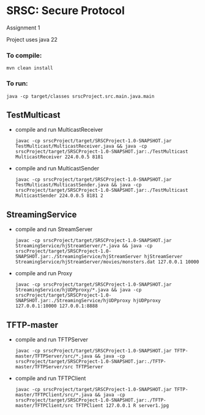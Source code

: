 # SRSC: Secure Protocol
Assignment 1

Project uses java 22

### To compile:
```
mvn clean install
```
### To run:
```
java -cp target/classes srscProject.src.main.java.main
```


## TestMulticast

* compile and run MulticastReceiver
  ```
  javac -cp srscProject/target/SRSCProject-1.0-SNAPSHOT.jar TestMulticast/MulticastReceiver.java && java -cp srscProject/target/SRSCProject-1.0-SNAPSHOT.jar:./TestMulticast MulticastReceiver 224.0.0.5 8181
  ```

* compile and run MulticastSender
  ```
  javac -cp srscProject/target/SRSCProject-1.0-SNAPSHOT.jar TestMulticast/MulticastSender.java && java -cp srscProject/target/SRSCProject-1.0-SNAPSHOT.jar:./TestMulticast MulticastSender 224.0.0.5 8181 2
  ```

## StreamingService

* compile and run StreamServer
  ```
  javac -cp srscProject/target/SRSCProject-1.0-SNAPSHOT.jar StreamingService/hjStreamServer/*.java && java -cp srscProject/target/SRSCProject-1.0-SNAPSHOT.jar:./StreamingService/hjStreamServer hjStreamServer StreamingService/hjStreamServer/movies/monsters.dat 127.0.0.1 10000
  ```

* compile and run Proxy
  ```
  javac -cp srscProject/target/SRSCProject-1.0-SNAPSHOT.jar StreamingService/hjUDPproxy/*.java && java -cp srscProject/target/SRSCProject-1.0-SNAPSHOT.jar:./StreamingService/hjUDPproxy hjUDPproxy 127.0.0.1:10000 127.0.0.1:8888
  ```


## TFTP-master

* compile and run TFTPServer
  ```
  javac -cp srscProject/target/SRSCProject-1.0-SNAPSHOT.jar TFTP-master/TFTPServer/src/*.java && java -cp srscProject/target/SRSCProject-1.0-SNAPSHOT.jar:./TFTP-master/TFTPServer/src TFTPServer
  ```

* compile and run TFTPClient
  ```
  javac -cp srscProject/target/SRSCProject-1.0-SNAPSHOT.jar TFTP-master/TFTPClient/src/*.java && java -cp srscProject/target/SRSCProject-1.0-SNAPSHOT.jar:./TFTP-master/TFTPClient/src TFTPClient 127.0.0.1 R server1.jpg
  ```